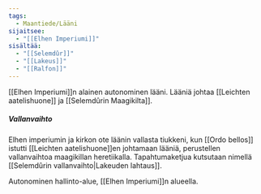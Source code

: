 ```yaml
---
tags:
  - Maantiede/Lääni
sijaitsee:
  - "[[Elhen Imperiumi]]"
sisältää:
  - "[[Selemdûr]]"
  - "[[Lakeus]]"
  - "[[Ralfon]]"
---
```

[[Elhen Imperiumi]]n alainen autonominen lääni. Lääniä johtaa [[Leichten aatelishuone]] ja [[Selemdûrin Maagikilta]].

##### Vallanvaihto

Elhen imperiumin ja kirkon ote läänin vallasta tiukkeni, kun [[Ordo bellos]] istutti [[Leichten aatelishuone]]en johtamaan lääniä, perustellen vallanvaihtoa maagikillan heretiikalla. Tapahtumaketjua kutsutaan  nimellä [[Selemdûrin vallanvaihto|Lakeuden lahtaus]].

Autonominen hallinto-alue, [[Elhen Imperiumi]]n alueella.